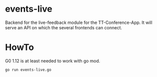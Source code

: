 # events-live

Backend for the live-feedback module for the TT-Conference-App. It will serve an API on which the several frontends can connect.

# HowTo

G0 1.12 is at least needed to work with go mod.

```(cmd)
go run events-live.go
```
